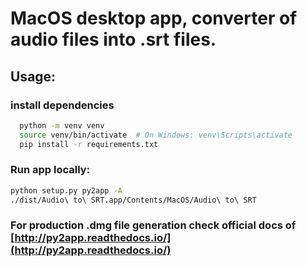 # MacOS desktop app, converter of audio files into .srt files.

## Usage:

### install dependencies
```bash
  python -m venv venv
  source venv/bin/activate  # On Windows: venv\Scripts\activate
  pip install -r requirements.txt
  ```


### Run app locally:
```bash
python setup.py py2app -A
./dist/Audio\ to\ SRT.app/Contents/MacOS/Audio\ to\ SRT
```

### For production .dmg file generation check official docs of [http://py2app.readthedocs.io/](http://py2app.readthedocs.io/)
